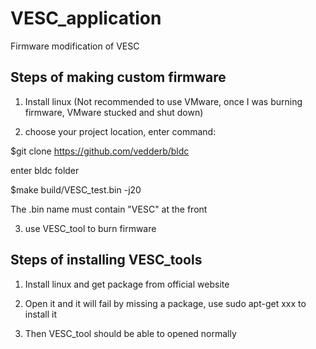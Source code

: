 # VESC_application
Firmware modification of VESC

## Steps of making custom firmware

1. Install linux (Not recommended to use VMware, once I was burning firmware, VMware stucked and shut down)

2. choose your project location, enter command: 

$git clone https://github.com/vedderb/bldc

enter bldc folder

$make build/VESC_test.bin -j20 

The .bin name must contain "VESC" at the front

3. use VESC_tool to burn firmware

## Steps of installing VESC_tools

1. Install linux and get package from official website

2. Open it and it will fail by missing a package, use sudo apt-get xxx to install it

3. Then VESC_tool should be able to opened normally
